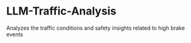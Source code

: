 # LLM-Traffic-Analysis
Analyzes the traffic conditions and safety insights related to high brake events
